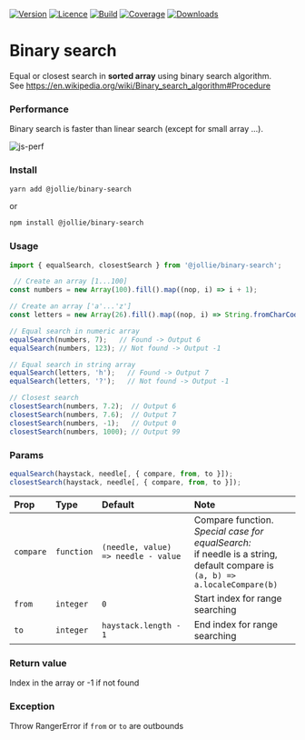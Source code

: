 [![Version](https://img.shields.io/npm/v/@jollie/binary-search)](https://www.npmjs.com/package/@jollie/binary-search)
[![Licence](https://img.shields.io/npm/l/@jollie/binary-search)](https://en.wikipedia.org/wiki/MIT_license)
[![Build](https://img.shields.io/travis/thejellyfish/binary-search)](https://travis-ci.org/github/thejellyfish/binary-search)
[![Coverage](https://img.shields.io/codecov/c/github/thejellyfish/binary-search)](https://codecov.io/gh/thejellyfish/binary-search)
[![Downloads](https://img.shields.io/npm/dt/@jollie/binary-search)](https://www.npmjs.com/package/@jollie/binary-search)


# Binary search

Equal or closest search in **sorted array** using binary search algorithm.    
See https://en.wikipedia.org/wiki/Binary_search_algorithm#Procedure

### Performance

Binary search is faster than linear search (except for small array ...).

![js-perf](https://github.com/thejellyfish/binary-search/raw/master/js-perf.jpg)

### Install

```bash
yarn add @jollie/binary-search
```

or

```bash
npm install @jollie/binary-search
```

### Usage

```javascript
import { equalSearch, closestSearch } from '@jollie/binary-search';

 // Create an array [1...100]
const numbers = new Array(100).fill().map((nop, i) => i + 1);

// Create an array ['a'...'z']
const letters = new Array(26).fill().map((nop, i) => String.fromCharCode(97 + i));

// Equal search in numeric array
equalSearch(numbers, 7);   // Found -> Output 6
equalSearch(numbers, 123); // Not found -> Output -1

// Equal search in string array
equalSearch(letters, 'h');   // Found -> Output 7
equalSearch(letters, '?');   // Not found -> Output -1

// Closest search
closestSearch(numbers, 7.2);  // Output 6
closestSearch(numbers, 7.6);  // Output 7
closestSearch(numbers, -1);   // Output 0
closestSearch(numbers, 1000); // Output 99
```

### Params

```javascript
equalSearch(haystack, needle[, { compare, from, to }]);
closestSearch(haystack, needle[, { compare, from, to }]);
```


| Prop      | Type       | Default                             | Note |
|:-----------|:------------|:-------------------------------------|:------|
| `compare` | `function` | `(needle, value) => needle - value` | Compare function. <br /><em>Special case for equalSearch:</em><br />if needle is a string, default compare is<br />`(a, b) => a.localeCompare(b)`
| `from`    | `integer`  | `0`                                 | Start index for range searching
| `to`      | `integer`  | `haystack.length - 1`               | End index for range searching


### Return value

Index in the array or -1 if not found

### Exception

Throw RangerError if `from` or `to` are outbounds
